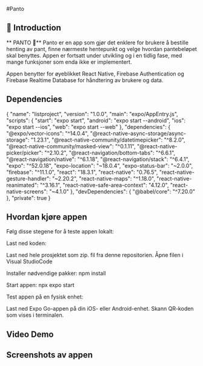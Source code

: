 #Panto

## 📖 Introduction
** PANTO  📱**
Panto er en app som gjør det enklere for brukere å bestille henting av pant, finne nærmeste hentepunkt og velge hvordan pantebeløpet skal benyttes. Appen er fortsatt under utvikling og i en tidlig fase, med mange funksjoner som enda ikke er implementert.

Appen benytter for øyeblikket React Native, Firebase Authentication og Firebase Realtime Database for håndtering av brukere og data.

## Dependencies

{
  "name": "listproject",
  "version": "1.0.0",
  "main": "expo/AppEntry.js",
  "scripts": {
    "start": "expo start",
    "android": "expo start --android",
    "ios": "expo start --ios",
    "web": "expo start --web"
  },
  "dependencies": {
    "@expo/vector-icons": "^14.0.4",
    "@react-native-async-storage/async-storage": "1.23.1",
    "@react-native-community/datetimepicker": "^8.2.0",
    "@react-native-community/masked-view": "^0.1.11",
    "@react-native-picker/picker": "^2.10.2",
    "@react-navigation/bottom-tabs": "^6.6.1",
    "@react-navigation/native": "^6.1.18",
    "@react-navigation/stack": "^6.4.1",
    "expo": "^52.0.18",
    "expo-location": "~18.0.4",
    "expo-status-bar": "~2.0.0",
    "firebase": "^11.1.0",
    "react": "18.3.1",
    "react-native": "0.76.5",
    "react-native-gesture-handler": "~2.20.2",
    "react-native-maps": "^1.18.0",
    "react-native-reanimated": "^3.16.1",
    "react-native-safe-area-context": "4.12.0",
    "react-native-screens": "~4.1.0"
  },
  "devDependencies": {
    "@babel/core": "^7.20.0"
  },
  "private": true
}
## Hvordan kjøre appen

Følg disse stegene for å teste appen lokalt:

Last ned koden:

Last ned hele prosjektet som zip. fil fra denne repositorien.
Åpne filen i Visual StudioCode

Installer nødvendige pakker: npm install


Start appen: npx expo start


Test appen på en fysisk enhet:

Last ned Expo Go-appen på din iOS- eller Android-enhet.
Skann QR-koden som vises i terminalen. 

## Video Demo

## Screenshots av appen






